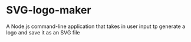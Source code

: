 # SVG-logo-maker
A Node.js command-line application that takes in user input tp generate a logo and save it as an SVG file
